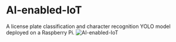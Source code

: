 # AI-enabled-IoT
A license plate classification and character recognition YOLO model deployed on a Raspberry Pi.
![AI-enabled-IoT](Demo-Video.gif)


